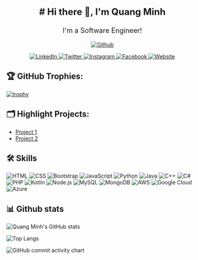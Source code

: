 <p align="center" style="font-size: 24px; font-weight: bold;"># Hi there 👋, I'm Quang Minh</p>

<p align="center" style="font-size: 18px;">I'm a Software Engineer!</p>

<p align="center">
    <a href="https://github.com/quangminh24112005">
        <img src="https://img.shields.io/github/followers/quangminh24112005?label=Follow&style=social" alt="Github">
    </a>
</p>

<p align="center">
    <a target="_blank" rel="noopener noreferrer nofollow"
        href="https://img.shields.io/badge/-LinkedIn-blue?style=flat-square&logo=Linkedin&logoColor=white">
        <img src="https://img.shields.io/badge/-LinkedIn-blue?style=flat-square&logo=Linkedin&logoColor=white"
            alt="LinkedIn" style="max-width: 100%;">
    </a>
    <a target="_blank" rel="noopener noreferrer nofollow"
        href="https://img.shields.io/badge/-Twitter-blue?style=flat-square&logo=Twitter&logoColor=white">
        <img src="https://img.shields.io/badge/-Twitter-blue?style=flat-square&logo=Twitter&logoColor=white"
            alt="Twitter" style="max-width: 100%;">
    </a>
    <a target="_blank" rel="noopener noreferrer nofollow"
        href="https://img.shields.io/badge/-Instagram-purple?style=flat-square&logo=Instagram&logoColor=white">
        <img src="https://img.shields.io/badge/-Instagram-purple?style=flat-square&logo=Instagram&logoColor=white"
            alt="Instagram" style="max-width: 100%;">
    </a>
    <a target="_blank" rel="noopener noreferrer nofollow"
        href="https://img.shields.io/badge/-Facebook-blue?style=flat-square&logo=Facebook&logoColor=white">
        <img src="https://img.shields.io/badge/-Facebook-blue?style=flat-square&logo=Facebook&logoColor=white"
            alt="Facebook" style="max-width: 100%;">
    </a>
    <a target="_blank" rel="noopener noreferrer nofollow"
        href="https://img.shields.io/badge/-Website-black?style=flat-square&logo=Google-Chrome&logoColor=white">
        <img src="https://img.shields.io/badge/-Website-black?style=flat-square&logo=Google-Chrome&logoColor=white"
            alt="Website" style="max-width: 100%;">
    </a>
</p>

## 🏆 GitHub Trophies:
[![trophy](https://github-profile-trophy.vercel.app/?username=quangminh24112005&theme=nord&column=7)](https://github.com/ryo-ma/github-profile-trophy)

## 🗂️ Highlight Projects:
- [Project 1](https://github.com/quangminh24112005/project1)
- [Project 2](https://github.com/quangminh24112005/project2)

## 🛠 Skills
![HTML](https://img.shields.io/badge/-HTML-E34F26?style=flat-square&logo=html5&logoColor=white)
![CSS](https://img.shields.io/badge/-CSS-1572B6?style=flat-square&logo=css3&logoColor=white)
![Bootstrap](https://img.shields.io/badge/-Bootstrap-7952B3?style=flat-square&logo=bootstrap&logoColor=white)
![JavaScript](https://img.shields.io/badge/-JavaScript-F7DF1E?style=flat-square&logo=javascript&logoColor=black)
![Python](https://img.shields.io/badge/-Python-3776AB?style=flat-square&logo=python&logoColor=white)
![Java](https://img.shields.io/badge/-Java-007396?style=flat-square&logo=java&logoColor=white)
![C++](https://img.shields.io/badge/-C++-00599C?style=flat-square&logo=c%2B%2B&logoColor=white)
![C#](https://img.shields.io/badge/-C%23-239120?style=flat-square&logo=c-sharp&logoColor=white)
![PHP](https://img.shields.io/badge/-PHP-777BB4?style=flat-square&logo=php&logoColor=white)
![Kotlin](https://img.shields.io/badge/-Kotlin-0095D5?style=flat-square&logo=kotlin&logoColor=white)
![Node.js](https://img.shields.io/badge/-Node.js-339933?style=flat-square&logo=node.js&logoColor=white)
![MySQL](https://img.shields.io/badge/-MySQL-4479A1?style=flat-square&logo=mysql&logoColor=white)
![MongoDB](https://img.shields.io/badge/-MongoDB-47A248?style=flat-square&logo=mongodb&logoColor=white)
![AWS](https://img.shields.io/badge/-AWS-232F3E?style=flat-square&logo=amazon-aws&logoColor=white)
![Google Cloud](https://img.shields.io/badge/-Google%20Cloud-4285F4?style=flat-square&logo=google-cloud&logoColor=white)
![Azure](https://img.shields.io/badge/-Azure-0089D6?style=flat-square&logo=microsoft-azure&logoColor=white)

## 📊 Github stats

![Quang Minh's GitHub
stats](https://github-readme-stats.vercel.app/api?username=quangminh24112005&show_icons=true&theme=tokyonight)

![Top Langs](https://github-readme-stats.vercel.app/api/top-langs/?username=quangminh24112005&theme=tokyonight)

![GitHub commit activity chart](https://activity-graph.herokuapp.com/graph?username=quangminh24112005&theme=github)

